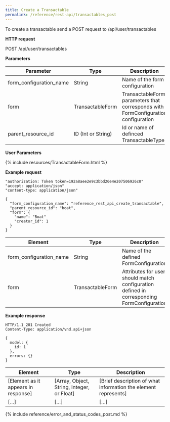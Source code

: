 ```yaml
---
title: Create a Transactable
permalink: /reference/rest-api/transactables_post
---
```


To create a transactable send a POST request to /api/user/transactables

**HTTP request**

POST /api/user/transactables

**Parameters**

| Parameter               | Type               | Description                                                                       | Required | Notes                      |
| ----------------------- | ------------------ | --------------------------------------------------------------------------------- | -------- | -------------------------- |
| form_configuration_name | String             | Name of the form configuration                                                    | Required | underscored                |
| form                    | TransactableForm   | TransactableForm parameters that corresponds with FormConfiguration configuration | Required |                            |
| parent_resource_id      | ID (Int or String) | Id or name of definced TransactableType                                           | Required | name should be underscored |

**User Parameters**

{% include resources/TransactableForm.html %}

**Example request**

```
"authorization: Token token=192a8aee2e9c3bbd20e4e207506926c0"
"accept: application/json"
"content-type: application/json"
```

```
{
  "form_configuration_name": "reference_rest_api_create_transactable",
  "parent_resource_id": "boat",
  "form": {
    "name": "Boat"
    "creator_id": 1
  }
}
```

| Element                 | Type             | Description                                                                                | Required? |
| ----------------------- | ---------------- | ------------------------------------------------------------------------------------------ | --------- |
| form_configuration_name | String           | Name of the defined FormConfiguration                                                      | Required  |
| form                    | TransactableForm | Attributes for user, should match configuration defined in corresponding FormConfiguration | Required  |

**Example response**

```
HTTP/1.1 201 Created
Content-Type: application/vnd.api+json
```

```
{
  model: {
    id: 1
  },
  errors: {}
}
```

| Element                             | Type                                       | Description                                                    |
| ----------------------------------- | ------------------------------------------ | -------------------------------------------------------------- |
| [Element as it appears in response] | [Array, Object, String, Integer, or Float] | [Brief description of what information the element represents] |
| […]                                 | […]                                        | […]                                                            |

{% include reference/error_and_status_codes_post.md %}
